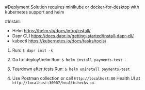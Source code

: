 #Deplyment
Solution requires minikube or docker-for-desktop with kubernetes support and helm

#Install: 
- Helm https://helm.sh/docs/intro/install/
- Dapr CLI https://docs.dapr.io/getting-started/install-dapr-cli/
- kubectl https://kubernetes.io/docs/tasks/tools/

1) Run: `$ dapr init -k`

2) Go to: deploy\helm 
	Run: `$ helm install payments-test .`

3) Teardown after tests
	Run: `$ helm uninstall payments-test`

4) Use Postman collection or call `http://localhost:80`
	Health UI at `http://localhost:30007/healthchecks-ui`